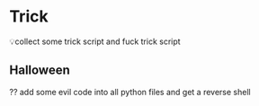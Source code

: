 # Trick
💡collect some trick script and fuck trick script

## Halloween
?? add some evil code into all python files and get a reverse shell